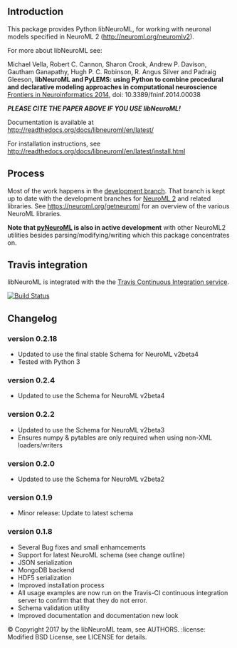 ## Introduction

This package provides Python libNeuroML, for working with neuronal models specified in NeuroML 2 (http://neuroml.org/neuromlv2).

For more about libNeuroML see:

Michael Vella, Robert C. Cannon, Sharon Crook, Andrew P. Davison, Gautham Ganapathy, Hugh P. C. Robinson, R. Angus Silver and Padraig Gleeson,
**libNeuroML and PyLEMS: using Python to combine procedural and declarative modeling approaches in computational neuroscience**
[Frontiers in Neuroinformatics 2014](http://journal.frontiersin.org/Journal/10.3389/fninf.2014.00038/abstract), doi: 10.3389/fninf.2014.00038

_**PLEASE CITE THE PAPER ABOVE IF YOU USE libNeuroML!**_


Documentation is available at http://readthedocs.org/docs/libneuroml/en/latest/

For installation instructions, see http://readthedocs.org/docs/libneuroml/en/latest/install.html


## Process

Most of the work happens in the [development branch](https://github.com/NeuralEnsemble/libNeuroML/tree/development). That branch is kept up to date with the development branches for [NeuroML 2](https://github.com/NeuroML/NeuroML2/tree/development) and related libraries. See https://neuroml.org/getneuroml for an overview of the various NeuroML libraries.

**Note that [pyNeuroML](https://github.com/NeuroML/pyNeuroML) is also in active development** with other NeuroML2 utilities besides parsing/modifying/writing which this package concentrates on.


## Travis integration

libNeuroML is integrated with the the [Travis Continuous Integration service](http://travis-ci.org/).

[![Build Status](https://api.travis-ci.org/NeuralEnsemble/libNeuroML.png)](https://travis-ci.org/NeuralEnsemble/libNeuroML)

## Changelog

### version 0.2.18
 - Updated to use the final stable Schema for NeuroML v2beta4
 - Tested with Python 3

### version 0.2.4
 - Updated to use the Schema for NeuroML v2beta4

### version 0.2.2
 - Updated to use the Schema for NeuroML v2beta3
 - Ensures numpy & pytables are only required when using non-XML loaders/writers 

### version 0.2.0
 - Updated to use the Schema for NeuroML v2beta2

### version 0.1.9
 - Minor release: Update to latest schema

### version 0.1.8

 - Several Bug fixes and small enhamcements
 - Support for latest NeuroML schema (see change outline)
 - JSON serialization
 - MongoDB backend
 - HDF5 serialization
 - Improved installation process
 - All usage examples are now run on the Travis-CI continuous integration server to confirm that that they do not error.
 - Schema validation utility
 - Improved documentation and documentation new look


:copyright: Copyright 2017 by the libNeuroML team, see AUTHORS.
:license: Modified BSD License, see LICENSE for details.
